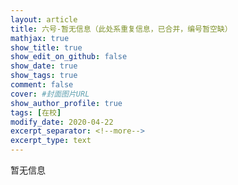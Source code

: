 ```yaml
---
layout: article
title: 六号-暂无信息（此处系重复信息，已合并，编号暂空缺）
mathjax: true
show_title: true
show_edit_on_github: false
show_date: true
show_tags: true
comment: false
cover: #封面图片URL
show_author_profile: true
tags: [在校]
modify_date: 2020-04-22
excerpt_separator: <!--more-->
excerpt_type: text
---
```


暂无信息
